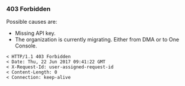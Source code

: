 ### __<a name="{{ include.anchor }}" class="api-ref-subtitle">403 Forbidden</a>__
Possible causes are:
- Missing API key.
- The organization is currently migrating. Either from DMA or to One Console.

```
< HTTP/1.1 403 Forbidden
< Date: Thu, 22 Jun 2017 09:41:22 GMT
< X-Request-Id: user-assigned-request-id
< Content-Length: 0
< Connection: keep-alive
```